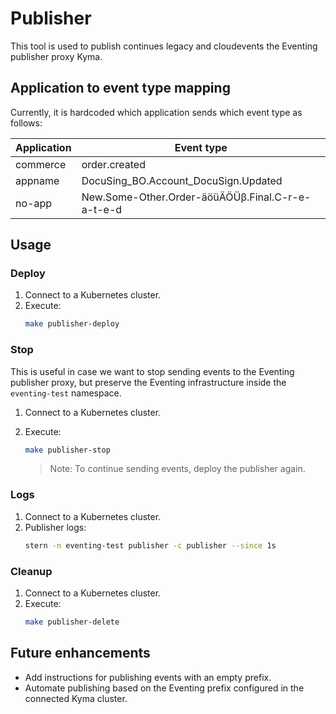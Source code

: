 # Publisher

This tool is used to publish continues legacy and cloudevents the Eventing publisher proxy Kyma.

## Application to event type mapping

Currently, it is hardcoded which application sends which event type as follows:

| Application   | Event type                                       |
|---------------|--------------------------------------------------|
| commerce      | order.created                                    |
| appname       | DocuSing_BO.Account_DocuSign.Updated             |
| no-app        | New.Some-Other.Order-äöüÄÖÜβ.Final.C-r-e-a-t-e-d |

## Usage

### Deploy

1. Connect to a Kubernetes cluster.
2. Execute:
   ```bash
   make publisher-deploy
   ```

### Stop

This is useful in case we want to stop sending events to the Eventing publisher proxy, but preserve the Eventing
infrastructure inside the `eventing-test` namespace.

1. Connect to a Kubernetes cluster.
2. Execute:
   ```bash
   make publisher-stop
   ```

   > Note: To continue sending events, deploy the publisher again.

### Logs

1. Connect to a Kubernetes cluster.
2. Publisher logs:
   ```bash
   stern -n eventing-test publisher -c publisher --since 1s
   ```

### Cleanup

1. Connect to a Kubernetes cluster.
2. Execute:
   ```bash
   make publisher-delete
   ```

## Future enhancements

- Add instructions for publishing events with an empty prefix.
- Automate publishing based on the Eventing prefix configured in the connected Kyma cluster.
